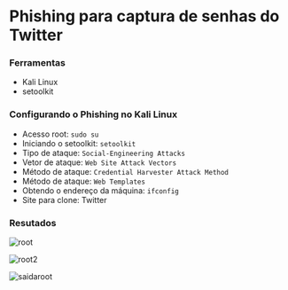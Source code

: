 # Phishing para captura de senhas do Twitter

### Ferramentas

- Kali Linux
- setoolkit

### Configurando o Phishing no Kali Linux

- Acesso root: ``` sudo su ```
- Iniciando o setoolkit: ``` setoolkit ```
- Tipo de ataque: ``` Social-Engineering Attacks ```
- Vetor de ataque: ``` Web Site Attack Vectors ```
- Método de ataque: ```Credential Harvester Attack Method ```
- Método de ataque: ``` Web Templates ```
- Obtendo o endereço da máquina: ``` ifconfig ```
- Site para clone: Twitter

### Resutados
![root](https://github.com/fatalite38/Desafio-Phishing/assets/71729587/c50a4104-66dd-4265-aa66-b67880b990cb)

![root2](https://github.com/fatalite38/Desafio-Phishing/assets/71729587/287c6048-2bad-48bc-a721-cdf9f3d95281)

![saidaroot](https://github.com/fatalite38/Desafio-Phishing/assets/71729587/3c06ff7f-5e6c-4d49-83ab-cb4b26b9fe43)  
